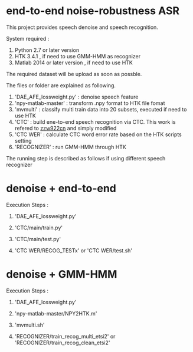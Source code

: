 # end-to-end noise-robustness ASR
This project provides speech denoise and speech recognition.

System required :
1. Python 2.7 or later version
2. HTK 3.4.1 , if need to use GMM-HMM as recognizer
3. Matlab 2014 or later version , if need to use HTK

The required dataset will be upload as soon as possble.

The files or folder are explained as following. 
1. 'DAE_AFE_lossweight.py' : denoise speech feature
2. 'npy-matlab-master' : transform .npy format to HTK file fomat 
3. 'mvmulti' : classify multi train data into 20 subsets, executed if need to use HTK
4. 'CTC' : build ene-to-end speech recognition via CTC. This work is refered to [zzw922cn](https://github.com/zzw922cn/Automatic_Speech_Recognition) and simply modified
5. 'CTC WER' : calculate CTC word error rate based on the HTK scripts setting
6. 'RECOGNIZER' : run GMM-HMM through HTK

The running step is described as follows if using different speech recognizer

# denoise + end-to-end
Execution Steps : 
1. 'DAE_AFE_lossweight.py'

2. 'CTC/main/train.py'

3. 'CTC/main/test.py'

4. 'CTC WER/RECOG_TESTx' or 'CTC WER/test.sh'


# denoise + GMM-HMM
Execution Steps : 
1. 'DAE_AFE_lossweight.py'

2. 'npy-matlab-master/NPY2HTK.m'

3. 'mvmulti.sh'

4. 'RECOGNIZER/train_recog_multi_etsi2' or 'RECOGNIZER/train_recog_clean_etsi2'
